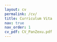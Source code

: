 ```yaml
---
layout: cv
permalink: /cv/
title: Curriculum Vita
nav: true
nav_order: 1
cv_pdf: CV_PanZexu.pdf
---
```

